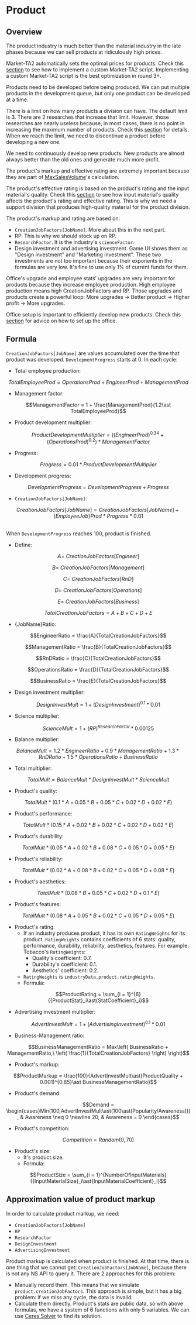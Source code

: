 # Product

## Overview

The product industry is much better than the material industry in the late phases because we can sell products at ridiculously high prices.

Market-TA2 automatically sets the optimal prices for products. Check this [section](./optimal-selling-price-market-ta2.md) to see how to implement a custom Market-TA2 script. Implementing a custom Market-TA2 script is the best optimization in round 3+.

Products need to be developed before being produced. We can put multiple products in the development queue, but only one product can be developed at a time.

There is a limit on how many products a division can have. The default limit is 3. There are 2 researches that increase that limit. However, those researches are nearly useless because, in most cases, there is no point in increasing the maximum number of products. Check this [section](./unlocks-upgrade-research.md) for details. When we reach the limit, we need to discontinue a product before developing a new one.

We need to continuously develop new products. New products are almost always better than the old ones and generate much more profit.

The product's markup and effective rating are extremely important because they are part of [MaxSalesVolume](./optimal-selling-price-market-ta2.md)'s calculation.

The product's effective rating is based on the product's rating and the input material's quality. Check this [section](./quality.md) to see how input material's quality affects the product's rating and effective rating. This is why we need a support division that produces high-quality material for the product division.

The product's markup and rating are based on:

- `CreationJobFactors[JobName]`. More about this in the next part.
- RP. This is why we should stock up on RP.
- `ResearchFactor`. It is the industry's `scienceFactor`.
- Design investment and advertising investment. Game UI shows them as "Design investment" and "Marketing investment". These two investments are not too important because their exponents in the formulas are very low. It's fine to use only 1% of current funds for them.

Office's upgrade and employee stats' upgrades are very important for products because they increase employee production. High employee production means high CreationJobFactors and RP. Those upgrades and products create a powerful loop: More upgrades → Better product → Higher profit → More upgrades.

Office setup is important to efficiently develop new products. Check this [section](./general-advice.md) for advice on how to set up the office.

## Formula

`CreationJobFactors[JobName]` are values accumulated over the time that product was developed. `DevelopmentProgress` starts at 0. In each cycle:

- Total employee production:

$$TotalEmployeeProd = OperationsProd + EngineerProd + ManagementProd$$

- Management factor:

$$ManagementFactor = 1 + \frac{ManagementProd}{1.2\ast TotalEmployeeProd}$$

- Product development multiplier:

$$ProductDevelopmentMultiplier = \left( (EngineerProd)^{0.34} + (OperationsProd)^{0.2} \right)\ast ManagementFactor$$

- Progress:

$$Progress = 0.01\ast ProductDevelopmentMultiplier$$

- Development progress:

$$DevelopmentProgress = DevelopmentProgress + Progress$$

- `CreationJobFactors[JobName]`:

$$CreationJobFactors\lbrack JobName\rbrack = CreationJobFactors\lbrack JobName\rbrack + {\lbrace EmployeeJob\rbrace Prod\ast Progress}\ast{0.01}$$

&nbsp;  
When `DevelopmentProgress` reaches 100, product is finished.

- Define:

$$A = \ CreationJobFactors\lbrack Engineer\rbrack$$

$$B = \ CreationJobFactors\lbrack Management\rbrack$$

$$C = \ CreationJobFactors\lbrack RnD\rbrack$$

$$D = \ CreationJobFactors\lbrack Operations\rbrack$$

$$E = \ CreationJobFactors\lbrack Business\rbrack$$

$$TotalCreationJobFactors = A + B + C + D + E$$

- {JobName}Ratio:

$$EngineerRatio = \frac{A}{TotalCreationJobFactors}$$

$$ManagementRatio = \frac{B}{TotalCreationJobFactors}$$

$$RnDRatio = \frac{C}{TotalCreationJobFactors}$$

$$OperationsRatio = \frac{D}{TotalCreationJobFactors}$$

$$BusinessRatio = \frac{E}{TotalCreationJobFactors}$$

- Design investment multiplier:

$$DesignInvestMult = 1 + {(DesignInvestment)^{0.1}}\ast{0.01}$$

- Science multiplier:

$$ScienceMult = 1 + {(RP)^{ResearchFactor}}\ast{0.00125}$$

- Balance multiplier:

$$BalanceMult = 1.2\ast EngineerRatio + 0.9\ast ManagementRatio + 1.3\ast RnDRatio + 1.5\ast OperationsRatio + BusinessRatio$$

- Total multiplier:

$$TotalMult = BalanceMult\ast DesignInvestMult\ast ScienceMult$$

- Product's quality:

$$TotalMult\ast (0.1\ast A + 0.05\ast B + 0.05\ast C + 0.02\ast D + 0.02\ast E)$$

- Product's performance:

$$TotalMult\ast (0.15\ast A + 0.02\ast B + 0.02\ast C + 0.02\ast D + 0.02\ast E)$$

- Product's durability:

$$TotalMult\ast (0.05\ast A + 0.02\ast B + 0.08\ast C + 0.05\ast D + 0.05\ast E)$$

- Product's reliability:

$$TotalMult\ast (0.02\ast A + 0.08\ast B + 0.02\ast C + 0.05\ast D + 0.08\ast E)$$

- Product's aesthetics:

$$TotalMult\ast (0.08\ast B + 0.05\ast C + 0.02\ast D + 0.1\ast E)$$

- Product's features:

$$TotalMult\ast (0.08\ast A + 0.05\ast B + 0.02\ast C + 0.05\ast D + 0.05\ast E)$$

- Product's rating:
  - If an industry produces product, it has its own `RatingWeights` for its product. `RatingWeights` contains coefficients of 6 stats: quality, performance, durability, reliability, aesthetics, features. For example: Tobacco's `RatingWeights`:
    - Quality's coefficient: 0.7.
    - Durability's coefficient: 0.1.
    - Aesthetics' coefficient: 0.2.
  - `RatingWeights` is `industryData.product.ratingWeights`.
  - Formula:

$$ProductRating = \sum_{i = 1}^{6}{{ProductStat}_i\ast{StatCoefficient}_i}$$

- Advertising investment multiplier:

$$AdvertInvestMult = 1 + {(AdvertisingInvestment)^{0.1}}\ast{0.01}$$

- Business-Management ratio:

$$BusinessManagementRatio = Max\left( BusinessRatio + ManagementRatio,\ \left( \frac{1}{TotalCreationJobFactors} \right) \right)$$

- Product's markup:

$$ProductMarkup = \frac{100}{AdvertInvestMult\ast(ProductQuality + 0.001)^{0.65}\ast BusinessManagementRatio}$$

- Product's demand:

$$Demand = \begin{cases}Min(100,AdvertInvestMult\ast(100\ast(Popularity/Awareness))), & Awareness \neq 0 \newline 20, & Awareness = 0 \end{cases}$$

- Product's competition:

$$Competition = Random(0,70)$$

- Product's size:
  - It's product.size.
  - Formula:

$$ProductSize = \sum_{i = 1}^{NumberOfInputMaterials}{{InputMaterialSize}_i\ast{InputMaterialCoefficient}_i}$$

## Approximation value of product markup

In order to calculate product markup, we need:

- `CreationJobFactors[JobName]`
- `RP`
- `ResearchFactor`
- `DesignInvestment`
- `AdvertisingInvestment`

Product markup is calculated when product is finished. At that time, there is one thing that we cannot get: `CreationJobFactors[JobName]`, because there is not any NS API to query it. There are 2 approaches for this problem:

- Manually record them. This means that we simulate `product.creationJobFactors`. This approach is simple, but it has a big problem: if we miss any cycle, the data is invalid.
- Calculate them directly. Product's stats are public data, so with above formulas, we have a system of 6 functions with only 5 variables. We can use [Ceres Solver](./miscellany.md) to find its solution.
